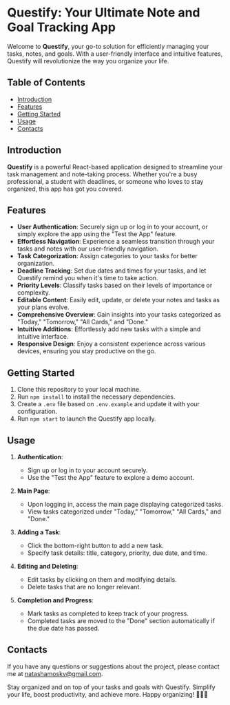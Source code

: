 # Questify: Your Ultimate Note and Goal Tracking App

Welcome to **Questify**, your go-to solution for efficiently managing your tasks, notes, and goals. With a user-friendly interface and intuitive features, Questify will revolutionize the way you organize your life. 

## Table of Contents
- [Introduction](#introduction)
- [Features](#features)
- [Getting Started](#getting-started)
- [Usage](#usage)
- [Contacts](#contacts)

## Introduction

**Questify** is a powerful React-based application designed to streamline your task management and note-taking process. Whether you're a busy professional, a student with deadlines, or someone who loves to stay organized, this app has got you covered.

## Features

- **User Authentication**: Securely sign up or log in to your account, or simply explore the app using the "Test the App" feature.
- **Effortless Navigation**: Experience a seamless transition through your tasks and notes with our user-friendly navigation.
- **Task Categorization**: Assign categories to your tasks for better organization.
- **Deadline Tracking**: Set due dates and times for your tasks, and let Questify remind you when it's time to take action.
- **Priority Levels**: Classify tasks based on their levels of importance or complexity.
- **Editable Content**: Easily edit, update, or delete your notes and tasks as your plans evolve.
- **Comprehensive Overview**: Gain insights into your tasks categorized as "Today," "Tomorrow," "All Cards," and "Done."
- **Intuitive Additions**: Effortlessly add new tasks with a simple and intuitive interface.
- **Responsive Design**: Enjoy a consistent experience across various devices, ensuring you stay productive on the go.

## Getting Started

1. Clone this repository to your local machine.
2. Run `npm install` to install the necessary dependencies.
3. Create a `.env` file based on `.env.example` and update it with your configuration.
4. Run `npm start` to launch the Questify app locally.

## Usage

1. **Authentication**:
   - Sign up or log in to your account securely.
   - Use the "Test the App" feature to explore a demo account.

2. **Main Page**:
   - Upon logging in, access the main page displaying categorized tasks.
   - View tasks categorized under "Today," "Tomorrow," "All Cards," and "Done."

3. **Adding a Task**:
   - Click the bottom-right button to add a new task.
   - Specify task details: title, category, priority, due date, and time.

4. **Editing and Deleting**:
   - Edit tasks by clicking on them and modifying details.
   - Delete tasks that are no longer relevant.

5. **Completion and Progress**:
   - Mark tasks as completed to keep track of your progress.
   - Completed tasks are moved to the "Done" section automatically if the due date has passed.

## Contacts

If you have any questions or suggestions about the project, please contact me at natashamoskv@gmail.com.

Stay organized and on top of your tasks and goals with Questify. Simplify your life, boost productivity, and achieve more. Happy organizing! 🚀📝🎯
